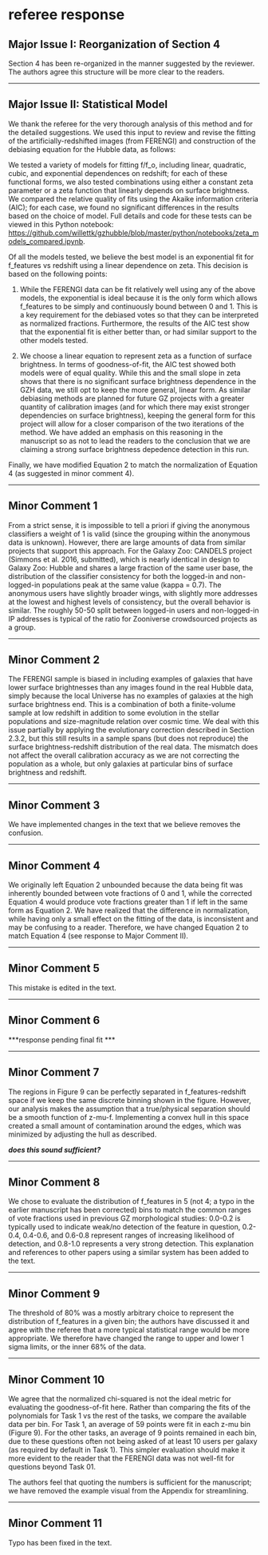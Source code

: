 referee response
==========
Major Issue I: Reorganization of Section 4
------------------------------------------
Section 4 has been re-organized in the manner suggested by the reviewer. The authors agree this structure will be more clear to the readers. 

------------------------------------------
Major Issue II: Statistical Model
------------------------------------------

We thank the referee for the very thorough analysis of this method and for the detailed suggestions. We used this input to review and revise the fitting of the artificially-redshifted images (from FERENGI) and construction of the debiasing equation for the Hubble data, as follows:

We tested a variety of models for fitting f/f_o, including linear, quadratic, cubic, and exponential dependences on redshift; for each of these functional forms, we also tested combinations using either a constant zeta parameter or a zeta function that linearly depends on surface brightness. We compared the relative quality of fits using the Akaike information criteria (AIC); for each case, we found no significant differences in the results based on the choice of model. Full details and code for these tests can be viewed in this Python notebook: https://github.com/willettk/gzhubble/blob/master/python/notebooks/zeta_models_compared.ipynb. 

Of all the models tested, we believe the best model is an exponential fit for f_features vs redshift using a linear dependence on zeta. This decision is based on the following points:

1) While the FERENGI data can be fit relatively well using any of the above models, the exponential is ideal because it is the only form which allows f_features to be simply and continuously bound between 0 and 1. This is a key requirement for the debiased votes so that they can be interpreted as normalized fractions. Furthermore, the results of the AIC test show that the exponential fit is either better than, or had similar support to the other models tested. 

2) We choose a linear equation to represent zeta as a function of surface brightness. In terms of goodness-of-fit, the AIC test showed both models were of equal quality. While this and the small slope in zeta shows that there is no significant surface brightness dependence in the GZH data, we still opt to keep the more general, linear form. As similar debiasing methods are planned for future GZ projects with a greater quantity of calibration images (and for which there may exist stronger dependencies on surface brightness), keeping the general form for this project will allow for a closer comparison of the two iterations of the method. We have added an emphasis on this reasoning in the manuscript so as not to lead the readers to the conclusion that we are claiming a strong surface brightness depedence detection in this run. 

Finally, we have modified Equation 2 to match the normalization of Equation 4 (as suggested in minor comment 4).  

-----------------------------------
Minor Comment 1
-----------------------------------

From a strict sense, it is impossible to tell a priori if giving the anonymous classifiers a weight of 1 is valid (since the grouping within the anonymous data is unknown). However, there are large amounts of data from similar projects that support this approach. For the Galaxy Zoo: CANDELS project (Simmons et al. 2016, submitted), which is nearly identical in design to Galaxy Zoo: Hubble and shares a large fraction of the same user base, the distribution of the classifier consistency for both the logged-in and non-logged-in populations peak at the same value (kappa = 0.7). The anonymous users have slightly broader wings, with slightly more addresses at the lowest and highest levels of consistency, but the overall behavior is similar. The roughly 50-50 split between logged-in users and non-logged-in IP addresses is typical of the ratio for Zooniverse crowdsourced projects as a group.

-----------------------------------
Minor Comment 2
-----------------------------------

The FERENGI sample is biased in including examples of galaxies that have lower surface brightnesses than any images found in the real Hubble data, simply because the local Universe has no examples of galaxies at the high surface brightness end. This is a combination of both a finite-volume sample at low redshift in addition to some evolution in the stellar populations and size-magnitude relation over cosmic time.  We deal with this issue partially by applying the evolutionary correction described in Section 2.3.2, but this still results in a sample spans (but does not reproduce) the surface brightness-redshift distribution of the real data. The mismatch does not affect the overall calibration accuracy as we are not correcting the population as a whole, but only galaxies at particular bins of surface brightness and redshift.

-----------------------------------
Minor Comment 3
-----------------------------------

We have implemented changes in the text that we believe removes the confusion.

-----------------------------------
Minor Comment 4
-----------------------------------

We originally left Equation 2 unbounded because the data being fit was inherently bounded between vote fractions of 0 and 1, while the corrected Equation 4 would produce vote fractions greater than 1 if left in the same form as Equation 2. We have realized that the difference in normalization, while having only a small effect on the fitting of the data, is inconsistent and may be confusing to a reader. Therefore, we have changed Equation 2 to match Equation 4 (see response to Major Comment II). 

----------------------------------
Minor Comment 5
----------------------------------

This mistake is edited in the text.

---------------------------------
Minor Comment 6
----------------------------------

***response pending final fit ***

----------------------------------
Minor Comment 7
----------------------------------

The regions in Figure 9 can be perfectly separated in f_features-redshift space if we keep the same discrete binning shown in the figure. However, our analysis makes the assumption that a true/physical separation should be a smooth function of z-mu-f. Implementing a convex hull in this space created a small amount of contamination around the edges, which was minimized by adjusting the hull as described. 

***does this sound sufficient?*** 

----------------------------------
Minor Comment 8
----------------------------------

We chose to evaluate the distribution of f_features in 5 (not 4; a typo in the earlier manuscript has been corrected) bins to match the common ranges of vote fractions used in previous GZ morphological studies: 0.0-0.2 is typically used to indicate weak/no detection of the feature in question, 0.2-0.4, 0.4-0.6, and 0.6-0.8 represent ranges of increasing likelihood of detection, and 0.8-1.0 represents a very strong detection. This explanation and references to other papers using a similar system has been added to the text. 

----------------------------------
Minor Comment 9
----------------------------------
The threshold of 80% was a mostly arbitrary choice to represent the distribution of f_features in a given bin; the authors have discussed it and agree with the referee that a more typical statistical range would be more appropriate. We therefore have changed the range to upper and lower 1 sigma limits, or the inner 68% of the data. 

----------------------------------
Minor Comment 10
----------------------------------
We agree that the normalized chi-squared is not the ideal metric for evaluating the goodness-of-fit here. Rather than comparing the fits of the polynomials for Task 1 vs the rest of the tasks, we compare the available data per bin. For Task 1, an average of 59 points were fit in each z-mu bin (Figure 9). For the other tasks, an average of 9 points remained in each bin, due to these questions often not being asked of at least 10 users per galaxy (as required by default in Task 1). This simpler evaluation should make it more evident to the reader that the FERENGI data was not well-fit for questions beyond Task 01. 

The authors feel that quoting the numbers is sufficient for the manuscript; we have removed the example visual from the Appendix for streamlining. 

----------------------------------
Minor Comment 11
----------------------------------
Typo has been fixed in the text. 


